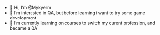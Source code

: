 - 👋 Hi, I’m @Mykyerm
- 👀 I’m interested in QA, but before learning i want to try some game development
- 🌱 I’m currently learning on courses to switch my curent profession, and became a QA 

<!---
Mykyerm/Mykyerm is a ✨ special ✨ repository because its `README.md` (this file) appears on your GitHub profile.
You can click the Preview link to take a look at your changes.
--->

